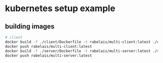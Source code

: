# kubernetes setup example
## building images
```bash
# client
docker build -f ./client/Dockerfile -t rabelais/multi-client:latest ./client
docker push rabelais/multi-client:latest
docker build -f ./server/Dockerfile -t rabelais/multi-server:latest ./server
docker push rabelais/multi-server:latest
```